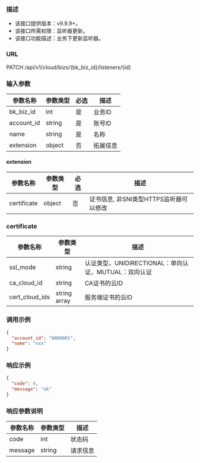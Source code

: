 ### 描述

- 该接口提供版本：v9.9.9+。
- 该接口所需权限：监听器更新。
- 该接口功能描述：业务下更新监听器。

### URL

PATCH /api/v1/cloud/bizs/{bk_biz_id}/listeners/{id}

### 输入参数

| 参数名称       | 参数类型   | 必选 | 描述   |
|------------|--------|----|------|
| bk_biz_id  | int    | 是  | 业务ID |
| account_id | string | 是  | 账号ID |
| name       | string | 是  | 名称   |
| extension  | object | 否  | 拓展信息 |

#### extension

| 参数名称        | 参数类型   | 必选 | 描述                       |
|-------------|--------|----|--------------------------|
| certificate | object | 否  | 证书信息, 非SNI类型HTTPS监听器可以修改 |

### certificate

| 参数名称           | 参数类型         | 描述                                   |
|----------------|--------------|--------------------------------------|
| ssl_mode       | string       | 认证类型，UNIDIRECTIONAL：单向认证，MUTUAL：双向认证 |
| ca_cloud_id    | string       | CA证书的云ID                             |
| cert_cloud_ids | string array | 服务端证书的云ID                            |

### 调用示例

```json
{
  "account_id": "0000001",
  "name": "xxx"
}
```

### 响应示例

```json
{
  "code": 0,
  "message": "ok"
}
```

### 响应参数说明

| 参数名称    | 参数类型   | 描述   |
|---------|--------|------|
| code    | int    | 状态码  |
| message | string | 请求信息 |

